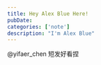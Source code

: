 ```yaml
---
title: Hey Alex Blue Here!
pubDate: 
categories: ['note']
description: "I'm Alex Blue"
---
```


@yifaer_chen 短发好看捏